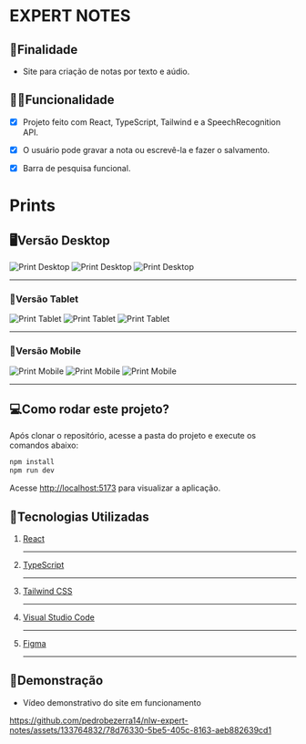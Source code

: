 # EXPERT NOTES

## 📝Finalidade
- Site para criação de notas por texto e aúdio.

## 👨‍💻Funcionalidade
- [x] Projeto feito com React, TypeScript, Tailwind e a SpeechRecognition API.

- [x] O usuário pode gravar a nota ou escrevê-la e fazer o salvamento.

- [x] Barra de pesquisa funcional.

# Prints

## 🖥️Versão Desktop
![Print Desktop](./src/assets/prints-expert-notes/nlw-expert-print-null.png)
![Print Desktop](./src/assets/prints-expert-notes/nlw-expert-print-add-note.png)
![Print Desktop](./src/assets/prints-expert-notes/nlw-expert-print-card-opened.png) <hr>

### 🤳Versão Tablet
![Print Tablet](./src/assets/prints-expert-notes/print-tablet-1.png)
![Print Tablet](./src/assets/prints-expert-notes/print-tablet-2.png)
![Print Tablet](./src/assets/prints-expert-notes/print-tablet-3.png) <hr>

### 📱Versão Mobile
![Print Mobile](./src/assets/prints-expert-notes/print-mobile-1.png)
![Print Mobile](./src/assets/prints-expert-notes/print-mobile2.png)
![Print Mobile](./src/assets/prints-expert-notes/print-mobile-3.png) <hr>

## 💻Como rodar este projeto?

Após clonar o repositório, acesse a pasta do projeto e execute os comandos abaixo:

```bash
npm install
npm run dev
```

Acesse [http://localhost:5173](http://localhost:5173) para visualizar a aplicação.

## 🔧Tecnologias Utilizadas 
1. [React](https://react.dev/)<hr>
2. [TypeScript](https://www.typescriptlang.org/)<hr>
3. [Tailwind CSS](https://tailwindcss.com/)<hr>
4. [Visual Studio Code](https://code.visualstudio.com)<hr>
5. [Figma](https://www.figma.com/)<hr>

## 📀Demonstração

- Vídeo demonstrativo do site em funcionamento

https://github.com/pedrobezerra14/nlw-expert-notes/assets/133764832/78d76330-5be5-405c-8163-aeb882639cd1




